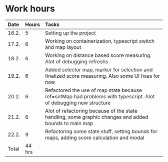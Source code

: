 # Work hours

| Date | Hours |Tasks |
|:----|:----|:---|
|16.2.| 5 | Setting up the project|
|17.2.| 6 | Working on containerization, typescript switch and map layout|
|18.2.| 6 | Working on distance based score measuring. Alot of debugging refreshs|
|19.2.| 6 | Added selector map, marker for selection and finalized score measuring. Also some UI fixes for now |
|20.2.| 6 | Refactored the use of map state because ref=setMap had problems with typescript. Alot of debugging new structure|
|21.2.| 6 | Alot of refactoring because of the state handling, some graphic changes and added bounds to main map |
|22.2.| 9 | Refactoring some state stuff, setting bounds for maps, adding score calculation and modal |
|Total | 44 hrs|

